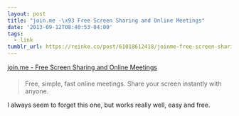 ```yaml
---
layout: post
title: "join.me -\x93 Free Screen Sharing and Online Meetings"
date: '2013-09-12T08:40:53-04:00'
tags:
  - link
tumblr_url: https://reinke.co/post/61018612418/joinme-free-screen-sharing-and-online-meetings
---
```

[join.me - Free Screen Sharing and Online Meetings](http://join.me/)  

> Free, simple, fast online meetings. Share your screen instantly with anyone.

I always seem to forget this one, but works really well, easy and free.

